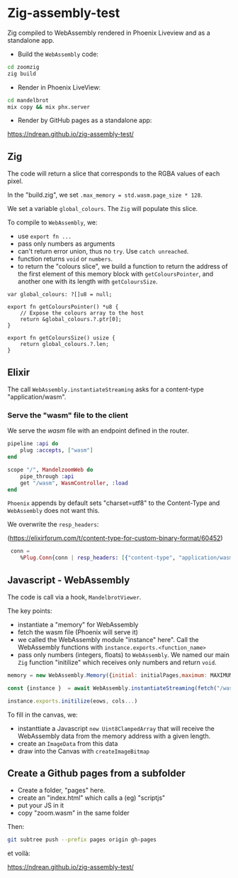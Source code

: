 # Zig-assembly-test
Zig compiled to WebAssembly rendered in Phoenix Liveview and as a standalone app.

- Build the `WebAssembly` code:

```sh
cd zoomzig
zig build
```

- Render in Phoenix LiveView:

```sh
cd mandelbrot
mix copy && mix phx.server
```

- Render by GitHub pages as a standalone app:

<https://ndrean.github.io/zig-assembly-test/>

## Zig

The code will return a slice that corresponds to the RGBA values of each pixel.

In the "build.zig", we set `.max_memory = std.wasm.page_size * 128`. 

We set a variable `global_colours`. The `Zig`  will populate this slice.

To compile to `WebAssembly`, we:
- use `export fn ...`
- pass only numbers as arguments
- can't return error union, thus no `try`. Use `catch unreached`.
- function returns `void` or `numbers`.
- to return the "colours slice", we build a function to return the address of the first element of this memory block with `getColoursPointer`, and another one with its length with `getColoursSize`.

```wasm
var global_colours: ?[]u8 = null;

export fn getColoursPointer() *u8 {
    // Expose the colours array to the host
    return &global_colours.?.ptr[0];
}

export fn getColoursSize() usize {
    return global_colours.?.len;
}
```

## Elixir

The call `WebAssembly.instantiateStreaming` asks for a content-type "application/wasm".

### Serve the "wasm" file to the client

We serve the _wasm_ file with an endpoint defined in the router.

```elixir
pipeline :api do
    plug :accepts, ["wasm"]
end

scope "/", MandelzoomWeb do
    pipe_through :api
    get "/wasm", WasmController, :load
end
```

`Phoenix` appends by default sets "charset=utf8" to the Content-Type and `WebAssembly` does not want this.

We overwrite the `resp_headers`:

(<https://elixirforum.com/t/content-type-for-custom-binary-format/60452>)

```elixir
 conn = 
    %Plug.Conn{conn | resp_headers: [{"content-type", "application/wasm"} | conn.resp_headers]}
```

## Javascript - WebAssembly

The code is call via a hook, `MandelbrotViewer`.

The key points:
- instantiate a "memory" for WebAssembly
- fetch the wasm file (Phoenix will serve it)
- we called the WebAssembly module "instance" here". Call the WebAssembly functions with `instance.exports.<function_name>`
- pass only numbers (integers, floats) to `WebAssembly`. We named our main `Zig` function "initilize" which receives only numbers and return `void`. 

```js
memory = new WebAssembly.Memory({initial: initialPages,maximum: MAXIMUM_PAGES,});

const {instance }  = await WebAssembly.instantiateStreaming(fetch("/wasm"), { env: {memory}});

instance.exports.initilize(eows, cols...)
```

To fill in the canvas, we:
- instanttiate a Javascript `new Uint8ClampedArray` that will receive the WebAssembly data from the memory  address with a given length.
- create an `ImageData` from this data
- draw into the Canvas with `createImageBitmap`


## Create a Github pages from a subfolder

- Create a folder, "pages" here.
- create an "index.html" which calls a (eg) "scriptjs"
- put your JS in it
- copy "zoom.wasm" in the same folder

Then: 

```sh
git subtree push --prefix pages origin gh-pages
```

et voilà:

<https://ndrean.github.io/zig-assembly-test/>

